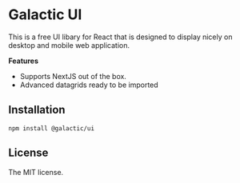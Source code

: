 # Galactic UI

This is a free UI libary for React that is designed to display nicely on
desktop and mobile web application.

**Features**

 - Supports NextJS out of the box.
 - Advanced datagrids ready to be imported

## Installation

```
npm install @galactic/ui
```

## License

The MIT license.
